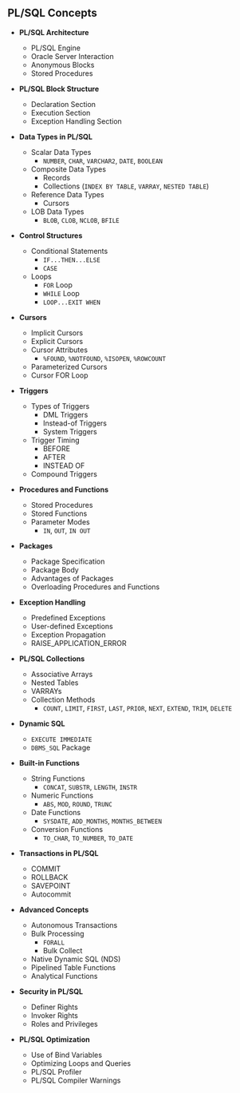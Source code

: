 

## PL/SQL Concepts  

- **PL/SQL Architecture**  
  - PL/SQL Engine  
  - Oracle Server Interaction  
  - Anonymous Blocks  
  - Stored Procedures  

- **PL/SQL Block Structure**  
  - Declaration Section  
  - Execution Section  
  - Exception Handling Section  

- **Data Types in PL/SQL**  
  - Scalar Data Types  
    - `NUMBER`, `CHAR`, `VARCHAR2`, `DATE`, `BOOLEAN`  
  - Composite Data Types  
    - Records  
    - Collections (`INDEX BY TABLE`, `VARRAY`, `NESTED TABLE`)  
  - Reference Data Types  
    - Cursors  
  - LOB Data Types  
    - `BLOB`, `CLOB`, `NCLOB`, `BFILE`  

- **Control Structures**  
  - Conditional Statements  
    - `IF...THEN...ELSE`  
    - `CASE`  
  - Loops  
    - `FOR` Loop  
    - `WHILE` Loop  
    - `LOOP...EXIT WHEN`  

- **Cursors**  
  - Implicit Cursors  
  - Explicit Cursors  
  - Cursor Attributes  
    - `%FOUND`, `%NOTFOUND`, `%ISOPEN`, `%ROWCOUNT`  
  - Parameterized Cursors  
  - Cursor FOR Loop  

- **Triggers**  
  - Types of Triggers  
    - DML Triggers  
    - Instead-of Triggers  
    - System Triggers  
  - Trigger Timing  
    - BEFORE  
    - AFTER  
    - INSTEAD OF  
  - Compound Triggers  

- **Procedures and Functions**  
  - Stored Procedures  
  - Stored Functions  
  - Parameter Modes  
    - `IN`, `OUT`, `IN OUT`  

- **Packages**  
  - Package Specification  
  - Package Body  
  - Advantages of Packages  
  - Overloading Procedures and Functions  

- **Exception Handling**  
  - Predefined Exceptions  
  - User-defined Exceptions  
  - Exception Propagation  
  - RAISE_APPLICATION_ERROR  

- **PL/SQL Collections**  
  - Associative Arrays  
  - Nested Tables  
  - VARRAYs  
  - Collection Methods  
    - `COUNT`, `LIMIT`, `FIRST`, `LAST`, `PRIOR`, `NEXT`, `EXTEND`, `TRIM`, `DELETE`  

- **Dynamic SQL**  
  - `EXECUTE IMMEDIATE`  
  - `DBMS_SQL` Package  

- **Built-in Functions**  
  - String Functions  
    - `CONCAT`, `SUBSTR`, `LENGTH`, `INSTR`  
  - Numeric Functions  
    - `ABS`, `MOD`, `ROUND`, `TRUNC`  
  - Date Functions  
    - `SYSDATE`, `ADD_MONTHS`, `MONTHS_BETWEEN`  
  - Conversion Functions  
    - `TO_CHAR`, `TO_NUMBER`, `TO_DATE`  

- **Transactions in PL/SQL**  
  - COMMIT  
  - ROLLBACK  
  - SAVEPOINT  
  - Autocommit  

- **Advanced Concepts**  
  - Autonomous Transactions  
  - Bulk Processing  
    - `FORALL`  
    - Bulk Collect  
  - Native Dynamic SQL (NDS)  
  - Pipelined Table Functions  
  - Analytical Functions  

- **Security in PL/SQL**  
  - Definer Rights  
  - Invoker Rights  
  - Roles and Privileges  

- **PL/SQL Optimization**  
  - Use of Bind Variables  
  - Optimizing Loops and Queries  
  - PL/SQL Profiler  
  - PL/SQL Compiler Warnings  
